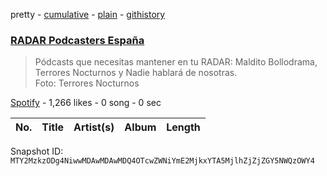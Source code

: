 pretty - [cumulative](/playlists/cumulative/37i9dQZF1DX2WSz2bIXl9B.md) - [plain](/playlists/plain/37i9dQZF1DX2WSz2bIXl9B) - [githistory](https://github.githistory.xyz/mackorone/spotify-playlist-archive/blob/main/playlists/plain/37i9dQZF1DX2WSz2bIXl9B)

### [RADAR Podcasters España](https://open.spotify.com/playlist/37i9dQZF1DX2WSz2bIXl9B)

> Pódcasts que necesitas mantener en tu RADAR: Maldito Bollodrama, Terrores Nocturnos y Nadie hablará de nosotras\. <br/>Foto: Terrores Nocturnos

[Spotify](https://open.spotify.com/user/spotify) - 1,266 likes - 0 song - 0 sec

| No. | Title | Artist(s) | Album | Length |
|---|---|---|---|---|

Snapshot ID: `MTY2MzkzODg4NiwwMDAwMDAwMDQ4OTcwZWNiYmE2MjkxYTA5MjlhZjZjZGY5NWQzOWY4`
